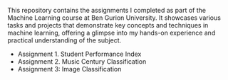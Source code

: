 This repository contains the assignments I completed as part of the Machine Learning course at Ben Gurion University. It showcases various tasks and projects that demonstrate key concepts and techniques in machine learning, offering a glimpse into my hands-on experience and practical understanding of the subject.

- Assignment 1. Student Performance Index
- Assignment 2. Music Century Classification
- Assignment 3: Image Classification
